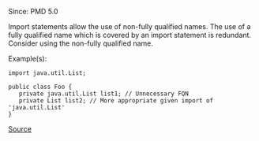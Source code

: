 Since: PMD 5.0

Import statements allow the use of non-fully qualified names.  The use of a fully qualified name
which is covered by an import statement is redundant.  Consider using the non-fully qualified name.

Example(s):
```
import java.util.List;

public class Foo {
   private java.util.List list1; // Unnecessary FQN
   private List list2; // More appropriate given import of 'java.util.List'
}
```

[Source](https://pmd.github.io/pmd-5.5.4/pmd-java/rules/java/imports.html#UnnecessaryFullyQualifiedName)
